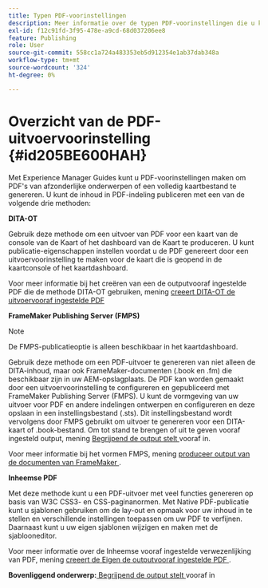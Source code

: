 ```yaml
---
title: Typen PDF-voorinstellingen
description: Meer informatie over de typen PDF-voorinstellingen die u kunt maken met Adobe Experience Manager Guides.
exl-id: f12c91fd-3f95-478e-a9cd-68d037206ee8
feature: Publishing
role: User
source-git-commit: 558cc1a724a483353eb5d912354e1ab37dab348a
workflow-type: tm+mt
source-wordcount: '324'
ht-degree: 0%

---
```


# Overzicht van de PDF-uitvoervoorinstelling {#id205BE600HAH}

Met Experience Manager Guides kunt u PDF-voorinstellingen maken om PDF&#39;s van afzonderlijke onderwerpen of een volledig kaartbestand te genereren. U kunt de inhoud in PDF-indeling publiceren met een van de volgende drie methoden:

**DITA-OT**

Gebruik deze methode om een uitvoer van PDF voor een kaart van de console van de Kaart of het dashboard van de Kaart te produceren. U kunt publicatie-eigenschappen instellen voordat u de PDF genereert door een uitvoervoorinstelling te maken voor de kaart die is geopend in de kaartconsole of het kaartdashboard.

Voor meer informatie bij het creëren van een de outputvooraf ingestelde PDF die de methode DITA-OT gebruiken, mening [ creeert DITA-OT de uitvoervooraf ingestelde PDF ](./generate-output-pdf-dita-ot.md)

**FrameMaker Publishing Server (FMPS)**

>[!NOTE]
>
> De FMPS-publicatieoptie is alleen beschikbaar in het kaartdashboard.

Gebruik deze methode om een PDF-uitvoer te genereren van niet alleen de DITA-inhoud, maar ook FrameMaker-documenten (.book en .fm) die beschikbaar zijn in uw AEM-opslagplaats. De PDF kan worden gemaakt door een uitvoervoorinstelling te configureren en gepubliceerd met FrameMaker Publishing Server (FMPS). U kunt de vormgeving van uw uitvoer voor PDF en andere indelingen ontwerpen en configureren en deze opslaan in een instellingsbestand (.sts). Dit instellingsbestand wordt vervolgens door FMPS gebruikt om uitvoer te genereren voor een DITA-kaart of .book-bestand. Om tot stand te brengen of uit te geven vooraf ingesteld output, mening [ Begrijpend de output stelt ](../user-guide/generate-output-understand-presets.md) vooraf in.

Voor meer informatie bij het vormen FMPS, mening [ produceer output van de documenten van FrameMaker ](../user-guide/fm-output-generatation.md).

**Inheemse PDF**

Met deze methode kunt u een PDF-uitvoer met veel functies genereren op basis van W3C CSS3- en CSS-paginanormen. Met Native PDF-publicatie kunt u sjablonen gebruiken om de lay-out en opmaak voor uw inhoud in te stellen en verschillende instellingen toepassen om uw PDF te verfijnen. Daarnaast kunt u uw eigen sjablonen wijzigen en maken met de sjablooneditor.

Voor meer informatie over de Inheemse vooraf ingestelde verwezenlijking van PDF, mening [ creeert de Eigen de outputvooraf ingestelde PDF ](../web-editor/native-pdf-web-editor.md).





**Bovenliggend onderwerp:**[ Begrijpend de output stelt ](generate-output-understand-presets.md) vooraf in
